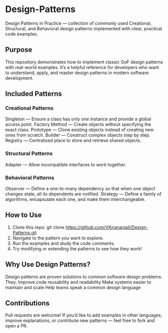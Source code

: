 # Design-Patterns
Design Patterns in Practice —  collection of commonly used Creational, Structural, and Behavioral design patterns implemented with clear, practical code examples.

## Purpose
This repository demonstrates how to implement classic GoF design patterns with real-world examples. It’s a helpful reference for developers who want to understand, apply, and master design patterns in modern software development.

## Included Patterns
### Creational Patterns
Singleton — Ensure a class has only one instance and provide a global access point.
Factory Method — Create objects without specifying the exact class.
Prototype — Clone existing objects instead of creating new ones from scratch.
Builder — Construct complex objects step by step.
Registry — Centralized place to store and retrieve shared objects.

### Structural Patterns
Adapter — Allow incompatible interfaces to work together.

### Behavioral Patterns
Observer — Define a one-to-many dependency so that when one object changes state, all its dependents are notified.
Strategy — Define a family of algorithms, encapsulate each one, and make them interchangeable.

## How to Use
1. Clone this repo: git clone https://github.com/VKirananjali/Design-Patterns.git
2. Navigate to the pattern you want to explore.
3. Run the examples and study the code comments.
4. Try modifying or extending the patterns to see how they work!

## Why Use Design Patterns?
Design patterns are proven solutions to common software design problems. They:
Improve code reusability and readability
Make systems easier to maintain and scale
Help teams speak a common design language

## Contributions
Pull requests are welcome! If you’d like to add examples in other languages, improve explanations, or contribute new patterns — feel free to fork and open a PR.
